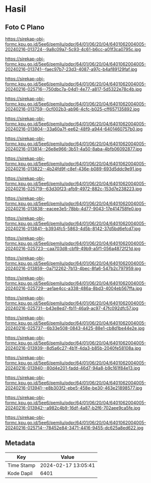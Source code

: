 # Hasil

## Foto C Plano

https://sirekap-obj-formc.kpu.go.id/5ee6/pemilu/pdpr/64/01/06/20/04/6401062004005-20240216-013724--9a8c09a7-5c93-4c61-b6cc-a01f3ca0795c.jpg

https://sirekap-obj-formc.kpu.go.id/5ee6/pemilu/pdpr/64/01/06/20/04/6401062004005-20240216-013741--faec97b7-23d3-4087-a97c-b4af89129faf.jpg

https://sirekap-obj-formc.kpu.go.id/5ee6/pemilu/pdpr/64/01/06/20/04/6401062004005-20240216-025716--750dbc7a-04d1-4e77-a817-5d5322e78c4b.jpg

https://sirekap-obj-formc.kpu.go.id/5ee6/pemilu/pdpr/64/01/06/20/04/6401062004005-20240216-013759--0cf002b3-ab96-4cfc-b025-cff657135892.jpg

https://sirekap-obj-formc.kpu.go.id/5ee6/pemilu/pdpr/64/01/06/20/04/6401062004005-20240216-013804--33a60a7f-ee62-48f9-a944-6401460757b0.jpg

https://sirekap-obj-formc.kpu.go.id/5ee6/pemilu/pdpr/64/01/06/20/04/6401062004005-20240216-013814--26e8e966-3b51-4a50-8aba-4bfb06092877.jpg

https://sirekap-obj-formc.kpu.go.id/5ee6/pemilu/pdpr/64/01/06/20/04/6401062004005-20240216-013822--4b24fd9f-c8ef-436e-b089-693d5ddc9e91.jpg

https://sirekap-obj-formc.kpu.go.id/5ee6/pemilu/pdpr/64/01/06/20/04/6401062004005-20240216-025719--63d30f23-afb9-4972-882c-153d7e238223.jpg

https://sirekap-obj-formc.kpu.go.id/5ee6/pemilu/pdpr/64/01/06/20/04/6401062004005-20240216-013838--eacee3e5-78bb-4d77-9043-17e414758fe0.jpg

https://sirekap-obj-formc.kpu.go.id/5ee6/pemilu/pdpr/64/01/06/20/04/6401062004005-20240216-013841--b3934fc5-5863-4d5b-8142-37d5bd6efcd7.jpg

https://sirekap-obj-formc.kpu.go.id/5ee6/pemilu/pdpr/64/01/06/20/04/6401062004005-20240216-025723--caa703d8-cbf9-49b9-a5f1-056a4872f21d.jpg

https://sirekap-obj-formc.kpu.go.id/5ee6/pemilu/pdpr/64/01/06/20/04/6401062004005-20240216-013859--0a712262-7b13-4bec-8fa6-547b2c797959.jpg

https://sirekap-obj-formc.kpu.go.id/5ee6/pemilu/pdpr/64/01/06/20/04/6401062004005-20240216-025729--ae1ae4cc-a338-486a-8bd3-4004eb567ffa.jpg

https://sirekap-obj-formc.kpu.go.id/5ee6/pemilu/pdpr/64/01/06/20/04/6401062004005-20240216-025731--b43e8ed7-fb11-46a9-ac97-47fc092dfc57.jpg

https://sirekap-obj-formc.kpu.go.id/5ee6/pemilu/pdpr/64/01/06/20/04/6401062004005-20240216-025737--6b33e508-0843-4425-88e1-cb8d1be44e2e.jpg

https://sirekap-obj-formc.kpu.go.id/5ee6/pemilu/pdpr/64/01/06/20/04/6401062004005-20240216-013939--8d5a6c27-4b1f-4da3-b85b-2040fe58108a.jpg

https://sirekap-obj-formc.kpu.go.id/5ee6/pemilu/pdpr/64/01/06/20/04/6401062004005-20240216-013940--80d4e201-fadd-46d7-94a8-b9c161f84e13.jpg

https://sirekap-obj-formc.kpu.go.id/5ee6/pemilu/pdpr/64/01/06/20/04/6401062004005-20240216-013941--e8b303f2-ebe5-458e-be30-463e21898577.jpg

https://sirekap-obj-formc.kpu.go.id/5ee6/pemilu/pdpr/64/01/06/20/04/6401062004005-20240216-013942--a982c4b9-16df-4a87-b2f6-702aee9ca5fe.jpg

https://sirekap-obj-formc.kpu.go.id/5ee6/pemilu/pdpr/64/01/06/20/04/6401062004005-20240216-025714--78452e84-3471-4416-9455-dc625a8ed622.jpg


## Metadata

| Key        | Value               |
| ---------- | ------------------- |
| Time Stamp | 2024-02-17 13:05:41 |
| Kode Dapil | 6401                |



